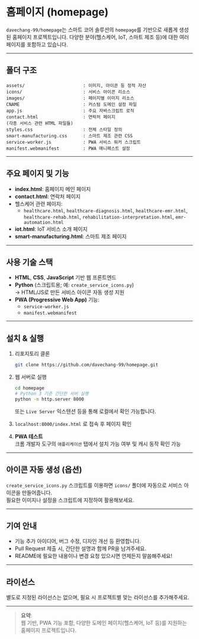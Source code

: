 # 홈페이지 (homepage)

`davechang-99/homepage`는 스마트 코어 솔루션의 `homepage`를 기반으로 새롭게 생성된 홈페이지 프로젝트입니다. 다양한 분야(헬스케어, IoT, 스마트 제조 등)에 대한 여러 페이지를 포함하고 있습니다.

---

##  폴더 구조

```
assets/                      : 이미지, 아이콘 등 정적 자산
icons/                       : 서비스 아이콘 리소스
images/                      : 페이지별 이미지 리소스
CNAME                        : 커스텀 도메인 설정 파일
app.js                       : 주요 자바스크립트 로직
contact.html                 : 연락처 페이지
(각종 서비스 관련 HTML 파일들)
styles.css                   : 전체 스타일 정의
smart‑manufacturing.css      : 스마트 제조 관련 CSS
service‑worker.js            : PWA 서비스 워커 스크립트
manifest.webmanifest         : PWA 매니페스트 설정
```

---

##  주요 페이지 및 기능

- **index.html**: 홈페이지 메인 페이지
- **contact.html**: 연락처 페이지
- 헬스케어 관련 페이지:
  - `healthcare.html`, `healthcare-diagnosis.html`, `healthcare-emr.html`, `healthcare-rehab.html`, `rehabilitation-interpretation.html`, `emr-automation.html`
- **iot.html**: IoT 서비스 소개 페이지
- **smart-manufacturing.html**: 스마트 제조 페이지

---

##  사용 기술 스택

- **HTML**, **CSS**, **JavaScript** 기반 웹 프론트엔드
- **Python** (스크립트용; 예: `create_service_icons.py`)  
  → HTML/JS로 만든 서비스 아이콘 자동 생성 지원
- **PWA (Progressive Web App)** 기능:
  - `service-worker.js`
  - `manifest.webmanifest`

---

##  설치 & 실행

1. 리포지토리 클론  
   ```bash
   git clone https://github.com/davechang-99/homepage.git
   ```

2. 웹 서버로 실행  
   ```bash
   cd homepage
   # Python 3 기준 간단한 서버 실행
   python -m http.server 8000
   ```
   또는 `Live Server` 익스텐션 등을 통해 로컬에서 확인 가능합니다.

3. `localhost:8000/index.html` 로 접속 후 페이지 확인

4. **PWA 테스트**  
   크롬 개발자 도구의 `애플리케이션` 탭에서 설치 가능 여부 및 캐시 동작 확인 가능

---

##  아이콘 자동 생성 (옵션)

`create_service_icons.py` 스크립트를 이용하면 `icons/` 폴더에 자동으로 서비스 아이콘을 만들어줍니다.  
필요한 이미지나 설정을 스크립트에 지정하여 활용해보세요.

---

##  기여 안내

- 기능 추가 아이디어, 버그 수정, 디자인 개선 등 환영합니다.
- Pull Request 제출 시, 간단한 설명과 함께 PR을 남겨주세요.
- README에 필요한 내용이나 변경 요청 있으시면 언제든지 말씀해주세요!

---

##  라이선스

별도로 지정된 라이선스는 없으며, 필요 시 프로젝트별 맞는 라이선스를 추가해주세요.

---

> **요약**:  
웹 기반, PWA 기능 포함, 다양한 도메인 페이지(헬스케어, IoT 등)를 지원하는 홈페이지 프로젝트입니다.
